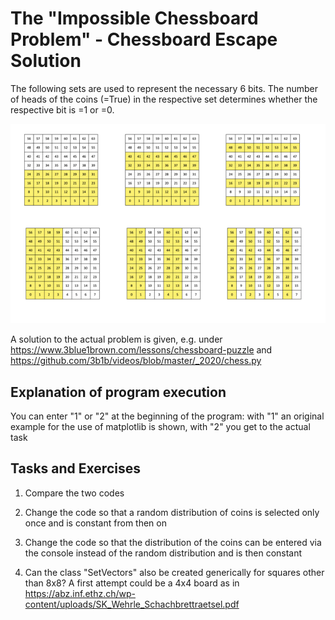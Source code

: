 # The "Impossible Chessboard Problem" - Chessboard Escape Solution
The following sets are used to represent the necessary 6 bits. 
The number of heads of the coins (=True) in the respective set determines whether the respective bit is =1 or =0.

![sets.png](sets.png)

A solution to the actual problem is given, e.g. under
https://www.3blue1brown.com/lessons/chessboard-puzzle
and
https://github.com/3b1b/videos/blob/master/_2020/chess.py
## Explanation of program execution

You can enter "1" or "2" at the beginning of the program:
with "1" an original example for the use of matplotlib is shown,
with "2" you get to the actual task

## Tasks and Exercises
1. Compare the two codes

2. Change the code so that a random distribution of coins is selected only once and is constant from then on

3. Change the code so that the distribution of the coins can be entered via the console instead of the random distribution and is then constant

4. Can the class "SetVectors" also be created generically for squares other than 8x8? A first attempt could be a 4x4 board as in 
https://abz.inf.ethz.ch/wp-content/uploads/SK_Wehrle_Schachbrettraetsel.pdf 

